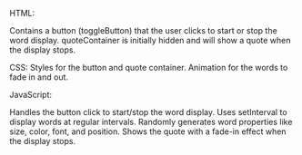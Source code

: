 HTML:

Contains a button (toggleButton) that the user clicks to start or stop the word display.
quoteContainer is initially hidden and will show a quote when the display stops.

CSS:
Styles for the button and quote container.
Animation for the words to fade in and out.

JavaScript:

Handles the button click to start/stop the word display.
Uses setInterval to display words at regular intervals.
Randomly generates word properties like size, color, font, and position.
Shows the quote with a fade-in effect when the display stops.
